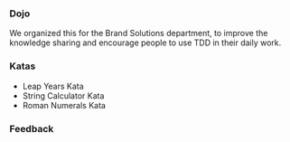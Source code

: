 ### Dojo

We organized this for the Brand Solutions department, to improve the knowledge
sharing and encourage people to use TDD in their daily work.

### Katas

 * Leap Years Kata
 * String Calculator Kata
 * Roman Numerals Kata

### Feedback
